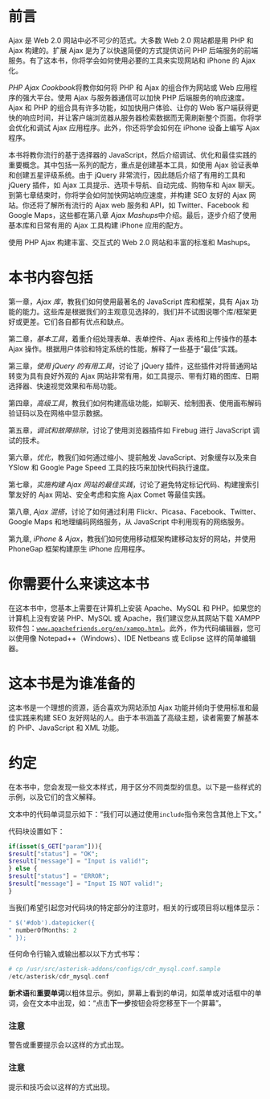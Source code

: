 # 前言

Ajax 是 Web 2.0 网站中必不可少的范式。大多数 Web 2.0 网站都是用 PHP 和 Ajax 构建的。扩展 Ajax 是为了以快速简便的方式提供访问 PHP 后端服务的前端服务。有了这本书，你将学会如何使用必要的工具来实现网站和 iPhone 的 Ajax 化。

*PHP Ajax Cookbook*将教你如何将 PHP 和 Ajax 的组合作为网站或 Web 应用程序的强大平台。使用 Ajax 与服务器通信可以加快 PHP 后端服务的响应速度。Ajax 和 PHP 的组合具有许多功能，如加快用户体验、让你的 Web 客户端获得更快的响应时间，并让客户端浏览器从服务器检索数据而无需刷新整个页面。你将学会优化和调试 Ajax 应用程序。此外，你还将学会如何在 iPhone 设备上编写 Ajax 程序。

本书将教你流行的基于选择器的 JavaScript，然后介绍调试、优化和最佳实践的重要概念。其中包括一系列的配方，重点是创建基本工具，如使用 Ajax 验证表单和创建五星评级系统。由于 jQuery 非常流行，因此随后介绍了有用的工具和 jQuery 插件，如 Ajax 工具提示、选项卡导航、自动完成、购物车和 Ajax 聊天。到第七章结束时，你将学会如何加快网站响应速度，并构建 SEO 友好的 Ajax 网站。你还将了解所有流行的 Ajax web 服务和 API，如 Twitter、Facebook 和 Google Maps，这些都在第八章 *Ajax Mashups*中介绍。最后，逐步介绍了使用基本库和日常有用的 Ajax 工具构建 iPhone 应用的配方。

使用 PHP Ajax 构建丰富、交互式的 Web 2.0 网站和丰富的标准和 Mashups。

# 本书内容包括

第一章，*Ajax 库*，教我们如何使用最著名的 JavaScript 库和框架，具有 Ajax 功能的能力。这些库是根据我们的主观意见选择的，我们并不试图说哪个库/框架更好或更差。它们各自都有优点和缺点。

第二章，*基本工具*，着重介绍处理表单、表单控件、Ajax 表格和上传操作的基本 Ajax 操作。根据用户体验和特定系统的性能，解释了一些基于“最佳”实践。

第三章，*使用 jQuery 的有用工具*，讨论了 jQuery 插件，这些插件对将普通网站转变为具有良好外观的 Ajax 网站非常有用，如工具提示、带有灯箱的图库、日期选择器、快速视觉效果和布局功能。

第四章，*高级工具*，教我们如何构建高级功能，如聊天、绘制图表、使用画布解码验证码以及在网格中显示数据。

第五章，*调试和故障排除*，讨论了使用浏览器插件如 Firebug 进行 JavaScript 调试的技术。

第六章，*优化*，教我们如何通过缩小、提前触发 JavaScript、对象缓存以及来自 YSlow 和 Google Page Speed 工具的技巧来加快代码执行速度。

第七章，*实施构建 Ajax 网站的最佳实践*，讨论了避免特定标记代码、构建搜索引擎友好的 Ajax 网站、安全考虑和实施 Ajax Comet 等最佳实践。

第八章, *Ajax 混搭*，讨论了如何通过利用 Flickr、Picasa、Facebook、Twitter、Google Maps 和地理编码网络服务，从 JavaScript 中利用现有的网络服务。

第九章, *iPhone & Ajax*，教我们如何使用移动框架构建移动友好的网站，并使用 PhoneGap 框架构建原生 iPhone 应用程序。

# 你需要什么来读这本书

在这本书中，您基本上需要在计算机上安装 Apache、MySQL 和 PHP。如果您的计算机上没有安装 PHP、MySQL 或 Apache，我们建议您从其网站下载 XAMPP 软件包：[`www.apachefriends.org/en/xampp.html`](http://www.apachefriends.org/en/xampp.html)。此外，作为代码编辑器，您可以使用像 Notepad++（Windows）、IDE Netbeans 或 Eclipse 这样的简单编辑器。

# 这本书是为谁准备的

这本书是一个理想的资源，适合喜欢为网站添加 Ajax 功能并倾向于使用标准和最佳实践来构建 SEO 友好网站的人。由于本书涵盖了高级主题，读者需要了解基本的 PHP、JavaScript 和 XML 功能。

# 约定

在本书中，您会发现一些文本样式，用于区分不同类型的信息。以下是一些样式的示例，以及它们的含义解释。

文本中的代码单词显示如下：“我们可以通过使用`include`指令来包含其他上下文。”

代码块设置如下：

```php
if(isset($_GET["param"])){
$result["status"] = "OK";
$result["message"] = "Input is valid!";
} else {
$result["status"] = "ERROR";
$result["message"] = "Input IS NOT valid!";
}

```

当我们希望引起您对代码块的特定部分的注意时，相关的行或项目将以粗体显示：

```php
" $('#dob').datepicker({
" numberOfMonths: 2
" });

```

任何命令行输入或输出都以以下方式书写：

```php
# cp /usr/src/asterisk-addons/configs/cdr_mysql.conf.sample
/etc/asterisk/cdr_mysql.conf

```

**新术语**和**重要单词**以粗体显示。例如，屏幕上看到的单词，如菜单或对话框中的单词，会在文本中出现，如：“点击**下一步**按钮会将您移至下一个屏幕”。

### 注意

警告或重要提示会以这样的方式出现。

### 注意

提示和技巧会以这样的方式出现。

